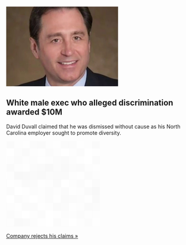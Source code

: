 
![White male exec who alleged discrimination awarded $10M](./20211028115854.png)
## White male exec who alleged discrimination awarded $10M

David Duvall claimed that he was dismissed without cause as his North Carolina employer sought to promote diversity.

![pic](../square_bg.png)

[Company rejects his claims »](https://www.yahoo.com/news/jury-awards-10m-former-exec-061700888.html)
